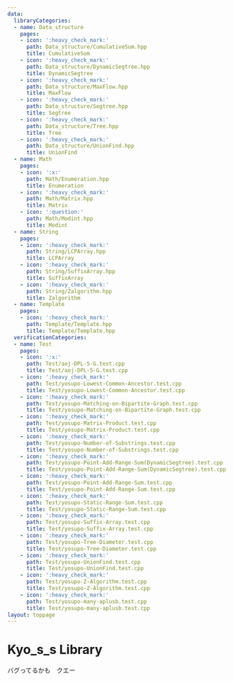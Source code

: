 ```yaml
---
data:
  libraryCategories:
  - name: Data_structure
    pages:
    - icon: ':heavy_check_mark:'
      path: Data_structure/CumulativeSum.hpp
      title: CumulativeSum
    - icon: ':heavy_check_mark:'
      path: Data_structure/DynamicSegtree.hpp
      title: DynamicSegtree
    - icon: ':heavy_check_mark:'
      path: Data_structure/MaxFlow.hpp
      title: MaxFlow
    - icon: ':heavy_check_mark:'
      path: Data_structure/Segtree.hpp
      title: Segtree
    - icon: ':heavy_check_mark:'
      path: Data_structure/Tree.hpp
      title: Tree
    - icon: ':heavy_check_mark:'
      path: Data_structure/UnionFind.hpp
      title: UnionFind
  - name: Math
    pages:
    - icon: ':x:'
      path: Math/Enumeration.hpp
      title: Enumeration
    - icon: ':heavy_check_mark:'
      path: Math/Matrix.hpp
      title: Matrix
    - icon: ':question:'
      path: Math/Modint.hpp
      title: Modint
  - name: String
    pages:
    - icon: ':heavy_check_mark:'
      path: String/LCPArray.hpp
      title: LCPArray
    - icon: ':heavy_check_mark:'
      path: String/SuffixArray.hpp
      title: SuffixArray
    - icon: ':heavy_check_mark:'
      path: String/Zalgorithm.hpp
      title: Zalgorithm
  - name: Template
    pages:
    - icon: ':heavy_check_mark:'
      path: Template/Template.hpp
      title: Template/Template.hpp
  verificationCategories:
  - name: Test
    pages:
    - icon: ':x:'
      path: Test/aoj-DPL-5-G.test.cpp
      title: Test/aoj-DPL-5-G.test.cpp
    - icon: ':heavy_check_mark:'
      path: Test/yosupo-Lowest-Common-Ancestor.test.cpp
      title: Test/yosupo-Lowest-Common-Ancestor.test.cpp
    - icon: ':heavy_check_mark:'
      path: Test/yosupo-Matching-on-Bipartite-Graph.test.cpp
      title: Test/yosupo-Matching-on-Bipartite-Graph.test.cpp
    - icon: ':heavy_check_mark:'
      path: Test/yosupo-Matrix-Product.test.cpp
      title: Test/yosupo-Matrix-Product.test.cpp
    - icon: ':heavy_check_mark:'
      path: Test/yosupo-Number-of-Substrings.test.cpp
      title: Test/yosupo-Number-of-Substrings.test.cpp
    - icon: ':heavy_check_mark:'
      path: Test/yosupo-Point-Add-Range-Sum(DynamicSegtree).test.cpp
      title: Test/yosupo-Point-Add-Range-Sum(DynamicSegtree).test.cpp
    - icon: ':heavy_check_mark:'
      path: Test/yosupo-Point-Add-Range-Sum.test.cpp
      title: Test/yosupo-Point-Add-Range-Sum.test.cpp
    - icon: ':heavy_check_mark:'
      path: Test/yosupo-Static-Range-Sum.test.cpp
      title: Test/yosupo-Static-Range-Sum.test.cpp
    - icon: ':heavy_check_mark:'
      path: Test/yosupo-Suffix-Array.test.cpp
      title: Test/yosupo-Suffix-Array.test.cpp
    - icon: ':heavy_check_mark:'
      path: Test/yosupo-Tree-Diameter.test.cpp
      title: Test/yosupo-Tree-Diameter.test.cpp
    - icon: ':heavy_check_mark:'
      path: Test/yosupo-UnionFind.test.cpp
      title: Test/yosupo-UnionFind.test.cpp
    - icon: ':heavy_check_mark:'
      path: Test/yosupo-Z-Algorithm.test.cpp
      title: Test/yosupo-Z-Algorithm.test.cpp
    - icon: ':heavy_check_mark:'
      path: Test/yosupo-many-aplusb.test.cpp
      title: Test/yosupo-many-aplusb.test.cpp
layout: toppage
---
```

# Kyo_s_s Library
バグってるかも　クエー
